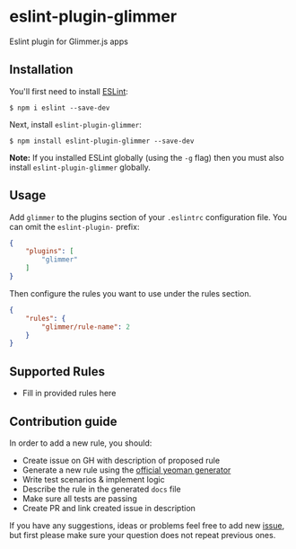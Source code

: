 # eslint-plugin-glimmer

Eslint plugin for Glimmer.js apps

## Installation

You'll first need to install [ESLint](http://eslint.org):

```
$ npm i eslint --save-dev
```

Next, install `eslint-plugin-glimmer`:

```
$ npm install eslint-plugin-glimmer --save-dev
```

**Note:** If you installed ESLint globally (using the `-g` flag) then you must also install `eslint-plugin-glimmer` globally.

## Usage

Add `glimmer` to the plugins section of your `.eslintrc` configuration file. You can omit the `eslint-plugin-` prefix:

```json
{
    "plugins": [
        "glimmer"
    ]
}
```


Then configure the rules you want to use under the rules section.

```json
{
    "rules": {
        "glimmer/rule-name": 2
    }
}
```

## Supported Rules

* Fill in provided rules here

## Contribution guide

In order to add a new rule, you should:
- Create issue on GH with description of proposed rule
- Generate a new rule using the [official yeoman generator](https://github.com/eslint/generator-eslint)
- Write test scenarios & implement logic
- Describe the rule in the generated `docs` file
- Make sure all tests are passing
- Create PR and link created issue in description

If you have any suggestions, ideas or problems feel free to add new [issue](https://github.com/bardzusny/eslint-plugin-glimmer/issues), but first please make sure your question does not repeat previous ones.
